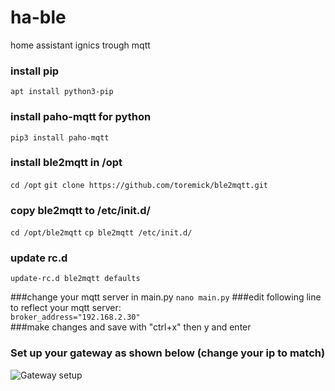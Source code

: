 # ha-ble
home assistant ignics trough mqtt

### install pip  
```apt install python3-pip```


### install paho-mqtt for python  
```pip3 install paho-mqtt```  


### install ble2mqtt in /opt
```cd /opt```
```git clone https://github.com/toremick/ble2mqtt.git```



### copy ble2mqtt to /etc/init.d/
```cd /opt/ble2mqtt```
```cp ble2mqtt /etc/init.d/```
### update rc.d
```update-rc.d ble2mqtt defaults```

###change your mqtt server in main.py
```nano main.py```
###edit following line to reflect your mqtt server:  
```broker_address="192.168.2.30"```  
###make changes and save with "ctrl+x" then y and enter  

### Set up your gateway as shown below (change your ip to match)


![Gateway setup](/images/setup%20gateway.PNG)


